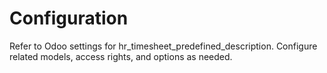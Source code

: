 # Configuration

Refer to Odoo settings for hr_timesheet_predefined_description. Configure related models, access rights, and options as needed.
